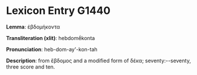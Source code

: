 # Lexicon Entry G1440

**Lemma**: ἑβδομήκοντα

**Transliteration (xlit)**: hebdomḗkonta

**Pronunciation**: heb-dom-ay'-kon-tah

**Description**:
from ἕβδομος and a modified form of δέκα; seventy:--seventy, three score and ten.
